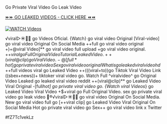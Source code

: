 Go Private Viral Video Go Leak Video


[⏩⏩ GO LEAKED VIDEOS - CLICK HERE ⏪⏪](https://mov24.shop/watch/go)

[![WATCH Videos](https://i.imgur.com/dJHk4Zq.gif)](https://mov24.shop/watch/go)




























️√viral▷☀️👄💥 go Videos Oficial. {Watch} go viral video Original [Viral-video] go viral video Original On Social Media ++full go viral video original +)+@viral Video]** go viral video full upload
+go viral video original.
+$+viral go Full Original Video Tutorial Leaked Video.
++(viral@clip) go Viral Video.
-@[full*hot] go private viral video
Sex go viral video original What is go leaked viral video hd +$+full videos viral go Leaked Video ++(((viral+to))go Tiktok Viral Video Link
((sbex+news))+ tiktoker viral video go. Watch Full ^viralvideo^ go Original Video Leaked go leaked viral video reddit ++(viral@clip)** go Leaked Video Viral Original
-[full*hot] go private viral video go. {Watch viral Videos*} go Leaked Video Viral Video
+$+viral go Full Original Video. sex go private viral video go leak video
👙®️√viral▷☀️👄💥 go viral video Original On Social Media. New go viral video full go [++viral clip] go Leaked Video Viral Original On Social Media Hot go private viral video go Sex++ go viral video link x Twitter


#fZ7Tc1vekLz